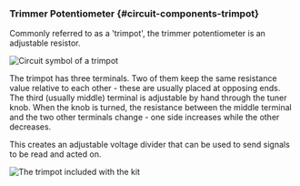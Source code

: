 ### Trimmer Potentiometer {#circuit-components-trimpot}

Commonly referred to as a 'trimpot', the trimmer potentiometer is an adjustable resistor.

![Circuit symbol of a trimpot](https://raw.githubusercontent.com/OnionIoT/Onion-Docs/master/Omega2/Kit-Guides/img/trimpot-symbol.png)

The trimpot has three terminals. Two of them keep the same resistance value relative to each other - these are usually placed at opposing ends. The third (usually middle) terminal is adjustable by hand through the tuner knob. When the knob is turned, the resistance between the middle terminal and the two other terminals change - one side increases while the other decreases.

This creates an adjustable voltage divider that can be used to send signals to be read and acted on.

![The trimpot included with the kit](https://raw.githubusercontent.com/OnionIoT/Onion-Docs/master/Omega2/Kit-Guides/img/trimpot.jpg)
